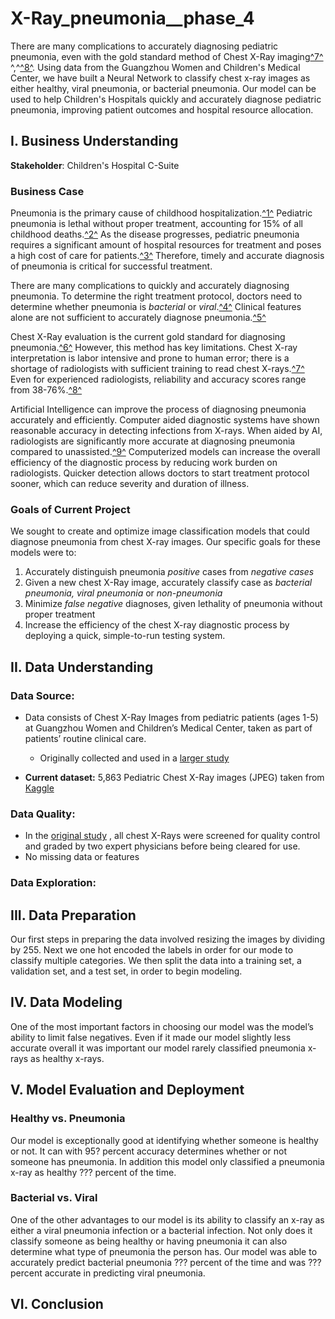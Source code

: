 # X-Ray_pneumonia__phase_4

There are many complications to accurately diagnosing pediatric pneumonia, even with the gold standard method of Chest X-Ray imaging[^7^](https://www.thelancet.com/journals/landig/article/PIIS2589-7500(21)00106-0/fulltext) ^,^[^8^](https://www.ajronline.org/doi/10.2214/AJR.19.21521).  Using data from the Guangzhou Women and Children's Medical Center, we have built a Neural Network to classify chest x-ray images as either healthy, viral pneumonia, or bacterial pneumonia. Our model can be used to help Children's Hospitals quickly and accurately diagnose pediatric pneumonia, improving patient outcomes and hospital resource allocation.

## I. Business Understanding

**Stakeholder**: Children's Hospital C-Suite

### Business Case

Pneumonia is the primary cause of childhood hospitalization.[^1^](https://pubmed.ncbi.nlm.nih.gov/25695124/) Pediatric pneumonia is lethal without proper treatment, accounting for 15% of all childhood deaths.[^2^](https://www.who.int/en/news-room/fact-sheets/detail/pneumonia)  As the disease progresses, pediatric pneumonia requires a significant amount of hospital resources for treatment and poses a high cost of care for patients.[^3^](https://www.sciencedirect.com/science/article/pii/S2352646719300274) Therefore, timely and accurate diagnosis of pneumonia is critical for successful treatment.

There are many complications to quickly and accurately diagnosing pneumonia. To determine the right treatment protocol, doctors need to determine whether pneumonia is *bacterial* or *viral*.[^4^](https://www.nejm.org/doi/full/10.1056/NEJMoa1405870) Clinical features alone are not sufficient to accurately diagnose pneumonia.[^5^](https://pneumonia.biomedcentral.com/articles/10.15172/pneu.2014.5/464#Sec4)

Chest X-Ray evaluation is the current gold standard for diagnosing pneumonia.[^6^](https://academic.oup.com/cid/article/31/2/347/293404) However, this method has key limitations. Chest X-ray interpretation is labor intensive and prone to human error; there is a shortage of radiologists with sufficient training to read chest X-rays.[^7^](https://www.thelancet.com/journals/landig/article/PIIS2589-7500(21)00106-0/fulltext) Even for experienced radiologists, reliability and accuracy scores range from 38-76%.[^8^](https://www.ajronline.org/doi/10.2214/AJR.19.21521)

Artificial Intelligence can improve the process of diagnosing pneumonia accurately and efficiently. Computer aided diagnostic systems have shown reasonable accuracy in detecting infections from X-rays. When aided by AI, radiologists are significantly more accurate at diagnosing pneumonia compared to unassisted.[^9^](https://www.thelancet.com/journals/landig/article/PIIS2589-7500(21)00106-0/fulltext) Computerized models can increase the overall efficiency of the diagnostic process by reducing work burden on radiologists. Quicker detection allows doctors to start treatment protocol sooner, which can reduce severity and duration of illness.  

### Goals of Current Project

We sought to create and optimize image classification models that could diagnose pneumonia from chest X-ray images. Our specific goals for these models were to:

1. Accurately distinguish pneumonia *positive* cases from *negative cases*
2. Given a new chest X-Ray image, accurately classify case as *bacterial pneumonia,* *viral pneumonia* or *non-pneumonia*
3. Minimize *false negative* diagnoses, given lethality of pneumonia without proper treatment
4. Increase the efficiency of the chest X-ray diagnostic process by deploying a quick, simple-to-run testing system.



## II. Data Understanding

### Data Source:

* Data consists of Chest X-Ray Images from pediatric patients (ages 1-5) at Guangzhou Women and Children’s Medical Center, taken as part of patients’ routine clinical care.
  * Originally collected and used in a [larger study](https://www.cell.com/cell/fulltext/S0092-8674(18)30154-5) 

* **Current dataset:** 5,863 Pediatric Chest X-Ray images (JPEG) taken from [Kaggle](https://www.kaggle.com/datasets/paultimothymooney/chest-xray-pneumonia)

### Data Quality: 

* In the [original study](https://www.cell.com/cell/fulltext/S0092-8674(18)30154-5) , all chest X-Rays were screened for quality control and graded by two expert physicians before being cleared for use.
* No missing data or features

### Data Exploration:

### 







## III. Data Preparation

Our first steps in preparing the data involved resizing the images by dividing by 255. Next we one hot encoded the labels in order for our mode to classify multiple categories. We then split the data into a training set, a validation set, and a test set, in order to begin modeling.

## IV. Data Modeling

One of the most important factors in choosing our model was the model’s ability to limit false negatives. Even if it made our model slightly less accurate overall it was important our model rarely classified pneumonia x-rays as healthy x-rays. 

## V. Model Evaluation and Deployment

### Healthy vs. Pneumonia

Our model is exceptionally good at identifying whether someone is healthy or not. It can with 95? percent accuracy determines whether or not someone has pneumonia. In addition this model only classified a pneumonia x-ray as healthy ??? percent of the time.

### Bacterial vs. Viral

One of the other advantages to our model is its ability to classify an x-ray as either a viral pneumonia infection or a bacterial infection. Not only does it classify someone as being healthy or having pneumonia it can also determine what type of pneumonia the person has. Our model was able to accurately predict bacterial pneumonia ??? percent of the time and was ??? percent accurate in predicting viral pneumonia.

## VI. Conclusion 